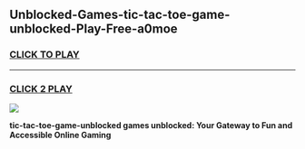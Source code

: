 
## Unblocked-Games-tic-tac-toe-game-unblocked-Play-Free-a0moe
<h3>
<a href="https://premium76.site?title=tic-tac-toe-game-unblocked&ref=19M">CLICK TO PLAY</a></h3>
<hr>

<h3>
<a href="https://premium76.site?title=tic-tac-toe-game-unblocked&ref=19M">CLICK 2 PLAY</a>
  
</h3>

<a href="https://premium76.site?title=tic-tac-toe-game-unblocked&ref=19M"><img src="https://clearcache.store/games.png"></a>


**tic-tac-toe-game-unblocked games unblocked: Your Gateway to Fun and Accessible Online Gaming**
